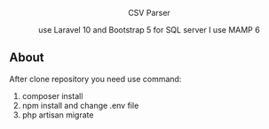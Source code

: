 <p align="center">CSV Parser</p>

<p align="center">
use Laravel 10 and Bootstrap 5
for SQL server I use MAMP 6
</p>

## About

After clone repository you need use command:
1. composer install
2. npm install
and change .env file
3. php artisan migrate
